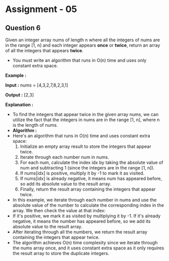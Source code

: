 # **Assignment - 05**
## **Question 6**

Given an integer array nums of length n where all the integers of nums are in the range [1, n] and each integer appears **once** or **twice**, return an array of all the integers that appears **twice**.
- You must write an algorithm that runs in O(n) time and uses only constant extra space.

**Example :**

**Input :** nums = [4,3,2,7,8,2,3,1]

**Output :**  [2,3]

**Explanation :**
- To find the integers that appear twice in the given array nums, we can utilize the fact that the integers in nums are in the range [1, n], where n is the length of nums. 
- **Algorithm :**
- Here's an algorithm that runs in O(n) time and uses constant extra space:
    1. Initialize an empty array result to store the integers that appear twice.
    2. Iterate through each number num in nums.
    3. For each num, calculate the index idx by taking the absolute value of num and subtracting 1 (since the integers are in the range [1, n]).
    4. If nums[idx] is positive, multiply it by -1 to mark it as visited.
    5. If nums[idx] is already negative, it means num has appeared before, so add its absolute value to the result array.
    6. Finally, return the result array containing the integers that appear twice.
- In this example, we iterate through each number in nums and use the absolute value of the number to calculate the corresponding index in the array. We then check the value at that index:
- If it's positive, we mark it as visited by multiplying it by -1.
If it's already negative, it means the number has appeared before, so we add its absolute value to the result array.
- After iterating through all the numbers, we return the result array containing the integers that appear twice.
- The algorithm achieves O(n) time complexity since we iterate through the nums array once, and it uses constant extra space as it only requires the result array to store the duplicate integers.